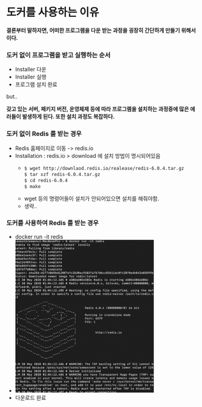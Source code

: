 # 도커를 사용하는 이유

__결론부터 말하자면, 어떠한 프로그램을 다운 받는 과정을 굉장히 간단하게 만들기 위해서이다.__

### 도커 없이 프로그램을 받고 실행하는 순서

- Installer 다운
- Installer 실행
- 프로그램 설치 완료

but..

__갖고 있는 서버, 패키지 버전, 운영체제 등에 따라 프로그램을 설치하는 과정중에 많은 에러들이 발생하게 된다. 또한 설치 과정도 복잡하다.__

### 도커 없이 Redis 를 받는 경우

- Redis 홈페이지로 이동 -> redis.io
- Installation : redis.io > download 에 설치 방법이 명시되어있음
    - ```
      $ wget http://downlaod.redis.io/realease/redis-6.0.4.tar.gz
      $ tar xzf redis-6.0.4.tar.gz
      $ cd redis-6.0.4
      $ make
      ```
    - wget 등의 명령어들이 설치가 안되어있으면 설치를 해줘야함.
    - 생략..

### 도커를 사용하여 Redis 를 받는 경우

- docker run -it redis
- ![IMAGES](./images/dockerdownload.png)
- 다운로드 완료
